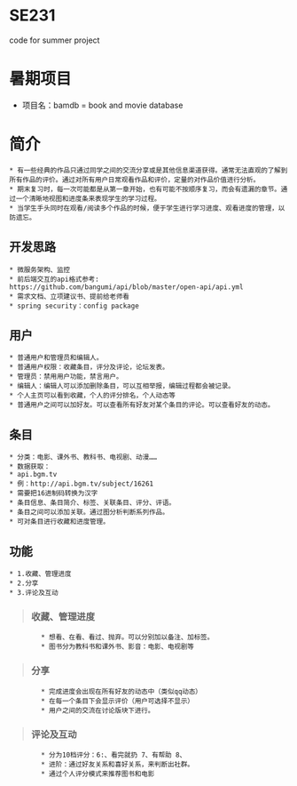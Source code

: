 # SE231
code for summer project

# 暑期项目
* 项目名：bamdb = book and movie database

简介
===
	* 有一些经典的作品只通过同学之间的交流分享或是其他信息渠道获得。通常无法直观的了解到所有作品的评价。通过对所有用户日常观看作品和评价，定量的对作品价值进行分析。
	* 期末复习时，每一次可能都是从第一章开始，也有可能不按顺序复习，而会有遗漏的章节。通过一个清晰地视图和进度条来表现学生的学习过程。
	* 当学生手头同时在观看/阅读多个作品的时候，便于学生进行学习进度、观看进度的管理，以防遗忘。

   ## 开发思路
	* 微服务架构、监控
	* 前后端交互的api格式参考: https://github.com/bangumi/api/blob/master/open-api/api.yml
	* 需求文档、立项建议书、提前给老师看
	* spring security：config package


 用户
 ---
	* 普通用户和管理员和编辑人。
	* 普通用户权限：收藏条目，评分及评论，论坛发表。
	* 管理员：禁用用户功能，禁言用户。
	* 编辑人：编辑人可以添加删除条目，可以互相举报，编辑过程都会被记录。
	* 个人主页可以看到收藏，个人的评分排名，个人动态等
	* 普通用户之间可以加好友。可以查看所有好友对某个条目的评论。可以查看好友的动态。


 条目
 ---
	* 分类：电影、课外书、教科书、电视剧、动漫……
	* 数据获取：
	* api.bgm.tv
	* 例：http://api.bgm.tv/subject/16261
	* 需要把16进制码转换为汉字
	* 条目信息、条目简介、标签、关联条目、评分、评语。
	* 条目之间可以添加关联。通过图分析判断系列作品。
	* 可对条目进行收藏和进度管理。


功能
---
	* 1.收藏、管理进度
	* 2.分享
	* 3.评论及互动

>### 收藏、管理进度
			* 想看、在看、看过、抛弃。可以分别加以备注、加标签。
			* 图书分为教科书和课外书、影音：电影、电视剧等
      
>### 分享
			* 完成进度会出现在所有好友的动态中（类似qq动态）
			* 在每一个条目下会显示评价（用户可选择不显示）
			* 用户之间的交流在讨论版块下进行。

>### 评论及互动
			* 分为10档评分：6:、看完就扔 7、有帮助 8、
			* 进阶：通过好友关系和喜好关系，来判断出社群。
			* 通过个人评分模式来推荐图书和电影
